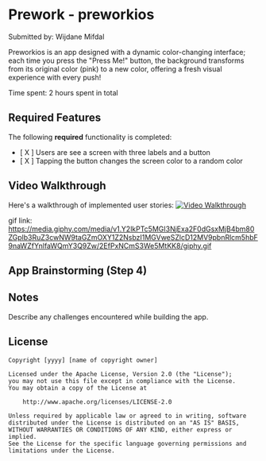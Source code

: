 # Prework - preworkios

Submitted by: Wijdane Mifdal 

Preworkios is an app designed with a dynamic color-changing interface; each time you press the "Press Me!" button, the background transforms from its original color (pink) to a new color, offering a fresh visual experience with every push! 

Time spent: 2 hours spent in total

## Required Features

The following **required** functionality is completed:

- [ X ] Users are see a screen with three labels and a button
- [ X ] Tapping the button changes the screen color to a random color
 
## Video Walkthrough

Here's a walkthrough of implemented user stories:
[![Video Walkthrough](https://media.giphy.com/media/2EfPxNCmS3We5MtKK8/giphy.gif)](https://giphy.com/gifs/2EfPxNCmS3We5MtKK8)

gif link: https://media.giphy.com/media/v1.Y2lkPTc5MGI3NjExa2F0dGsxMjB4bm80ZGplb3RuZ3cwNW9taGZmOXY1Z2NsbzI1MGVweSZlcD12MV9pbnRlcm5hbF9naWZfYnlfaWQmY3Q9Zw/2EfPxNCmS3We5MtKK8/giphy.gif
## App Brainstorming (Step 4)

## Notes

Describe any challenges encountered while building the app.

## License

    Copyright [yyyy] [name of copyright owner]

    Licensed under the Apache License, Version 2.0 (the "License");
    you may not use this file except in compliance with the License.
    You may obtain a copy of the License at

        http://www.apache.org/licenses/LICENSE-2.0

    Unless required by applicable law or agreed to in writing, software
    distributed under the License is distributed on an "AS IS" BASIS,
    WITHOUT WARRANTIES OR CONDITIONS OF ANY KIND, either express or implied.
    See the License for the specific language governing permissions and
    limitations under the License.
